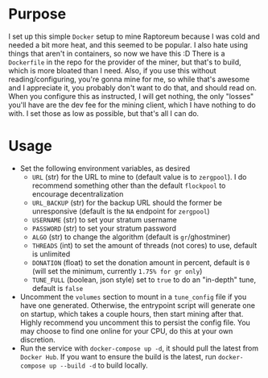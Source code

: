 # Purpose
I set up this simple `Docker` setup to mine Raptoreum because I was cold and needed a bit more heat, and this seemed to be popular. I also hate using things that aren't in containers, so now we have this :D There is a `Dockerfile` in the repo for the provider of the miner, but that's to build, which is more bloated than I need. Also, if you use this without reading/configuring, you're gonna mine for me, so while that's awesome and I appreciate it, you probably don't want to do that, and should read on. When you configure this as instructed, I will get nothing, the only "losses" you'll have are the dev fee for the mining client, which I have nothing to do with. I set those as low as possible, but that's all I can do.

# Usage
- Set the following environment variables, as desired
  - `URL` (str) for the URL to mine to (default value is to `zergpool`). I do recommend something other than the default `flockpool` to encourage decentralization
  - `URL_BACKUP` (str) for the backup URL should the former be unresponsive (default is the `NA` endpoint for `zergpool`)
  - `USERNAME` (str) to set your stratum username
  - `PASSWORD` (str) to set your stratum password
  - `ALGO` (str) to change the algorithm (default is `gr`/ghostminer)
  - `THREADS` (int) to set the amount of threads (not cores) to use, default is unlimited
  - `DONATION` (float) to set the donation amount in percent, default is `0` (will set the minimum, currently `1.75% for gr only`)
  - `TUNE_FULL` (boolean, json style) set to `true` to do an "in-depth" tune, default is `false`
- Uncomment the `volumes` section to mount in a `tune_config` file if you have one generated. Otherwise, the entrypoint script will generate one on startup, which takes a couple hours, then start mining after that. Highly recommend you uncomment this to persist the config file. You may choose to find one online for your CPU, do this at your own discretion.
- Run the service with `docker-compose up -d`, it should pull the latest from `Docker Hub`. If you want to ensure the build is the latest, run `docker-compose up --build -d` to build locally.

